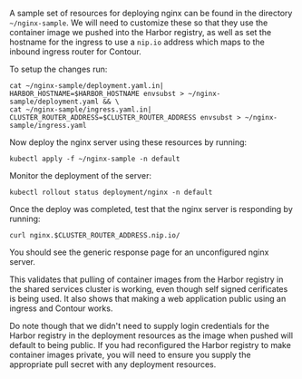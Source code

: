 A sample set of resources for deploying nginx can be found in the directory ``~/nginx-sample``. We will need to customize these so that they use the container image we pushed into the Harbor registry, as well as set the hostname for the ingress to use a ``nip.io`` address which maps to the inbound ingress router for Contour.

To setup the changes run:

```execute-1
cat ~/nginx-sample/deployment.yaml.in| HARBOR_HOSTNAME=$HARBOR_HOSTNAME envsubst > ~/nginx-sample/deployment.yaml && \
cat ~/nginx-sample/ingress.yaml.in| CLUSTER_ROUTER_ADDRESS=$CLUSTER_ROUTER_ADDRESS envsubst > ~/nginx-sample/ingress.yaml
```

Now deploy the nginx server using these resources by running:

```execute-1
kubectl apply -f ~/nginx-sample -n default
```

Monitor the deployment of the server:

```execute-1
kubectl rollout status deployment/nginx -n default
```

Once the deploy was completed, test that the nginx server is responding by running:

```execute-1
curl nginx.$CLUSTER_ROUTER_ADDRESS.nip.io/
```

You should see the generic response page for an unconfigured nginx server.

This validates that pulling of container images from the Harbor registry in the shared services cluster is working, even though self signed cerificates is being used. It also shows that making a web application public using an ingress and Contour works.

Do note though that we didn't need to supply login credentials for the Harbor registry in the deployment resources as the image when pushed will default to being public. If you had reconfigured the Harbor registry to make container images private, you will need to ensure you supply the appropriate pull secret with any deployment resources.
